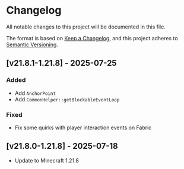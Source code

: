 # Changelog

All notable changes to this project will be documented in this file.

The format is based on [Keep a Changelog](https://keepachangelog.com/en/1.0.0/),
and this project adheres to [Semantic Versioning](https://semver.org/spec/v2.0.0.html).

## [v21.8.1-1.21.8] - 2025-07-25

### Added

- Add `AnchorPoint`
- Add `CommonHelper::getBlockableEventLoop`

### Fixed

- Fix some quirks with player interaction events on Fabric

## [v21.8.0-1.21.8] - 2025-07-18

- Update to Minecraft 1.21.8

